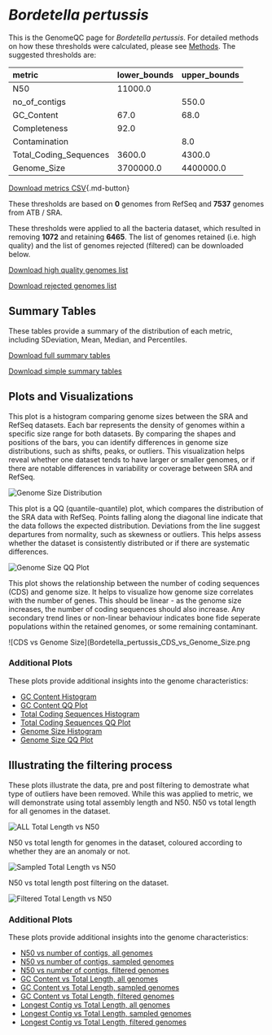 # *Bordetella pertussis*

This is the GenomeQC page for *Bordetella pertussis*. For detailed methods on how these thresholds were calculated, please see [Methods](/methods).
The suggested thresholds are: 

| metric                 | lower_bounds   | upper_bounds   |
|:-----------------------|:---------------|:---------------|
| N50                    | 11000.0        |                |
| no_of_contigs          |                | 550.0          |
| GC_Content             | 67.0           | 68.0           |
| Completeness           | 92.0           |                |
| Contamination          |                | 8.0            |
| Total_Coding_Sequences | 3600.0         | 4300.0         |
| Genome_Size            | 3700000.0      | 4400000.0      |

[Download metrics CSV](/Bordetella/Bordetella_pertussis/Bordetella_pertussis_metrics.csv){.md-button}


These thresholds are based on **0** genomes from RefSeq and **7537** genomes from ATB / SRA.

These thresholds were applied to all the bacteria dataset, which resulted in removing **1072** and retaining **6465**.
The list of genomes retained (i.e. high quality) and the list of genomes rejected (filtered) can be downloaded below. 

[Download high quality genomes list](/Bordetella/Bordetella_pertussis/Bordetella_pertussis_high_quality_genomes.csv.xz)


[Download rejected genomes list](/Bordetella/Bordetella_pertussis/Bordetella_pertussis_filtered_out_genomes.csv.xz)



## Summary Tables
These tables provide a summary of the distribution of each metric, including SDeviation, Mean, Median, and Percentiles.

[Download full summary tables](/Bordetella/Bordetella_pertussis/summary.csv)

[Download simple summary tables](/Bordetella/Bordetella_pertussis/selected_summary.csv)

## Plots and Visualizations

This plot is a histogram comparing genome sizes between the SRA and RefSeq datasets. Each bar represents the density of genomes within a specific size range for both datasets. By comparing the shapes and positions of the bars, you can identify differences in genome size distributions, such as shifts, peaks, or outliers. This visualization helps reveal whether one dataset tends to have larger or smaller genomes, or if there are notable differences in variability or coverage between SRA and RefSeq.

![Genome Size Distribution](Genome_Size_refseq_histogram_kde.png)

This plot is a QQ (quantile-quantile) plot, which compares the distribution of the SRA data with RefSeq. Points falling along the diagonal line indicate that the data follows the expected distribution. Deviations from the line suggest departures from normality, such as skewness or outliers. This helps assess whether the dataset is consistently distributed or if there are systematic differences.

![Genome Size QQ Plot](Genome_Size_refseq_qqplot.png)

This plot shows the relationship between the number of coding sequences (CDS) and genome size. It helps to visualize how genome size correlates with the number of genes. This should be linear - as the genome size increases, the number of coding sequences should also increase. Any secondary trend lines or non-linear behaviour indicates bone fide seperate populations within the retained genomes, or some remaining contaminant. 

![CDS vs Genome Size](Bordetella_pertussis_CDS_vs_Genome_Size.png

### Additional Plots

These plots provide additional insights into the genome characteristics:

- [GC Content Histogram](Bordetella_pertussis_GC_Content_refseq_histogram_kde.png)
- [GC Content QQ Plot](Bordetella_pertussis_GC_Content_refseq_qqplot.png)
- [Total Coding Sequences Histogram](Bordetella_pertussis_Total_Coding_Sequences_refseq_histogram_kde.png)
- [Total Coding Sequences QQ Plot](Bordetella_pertussis_Total_Coding_Sequences_refseq_qqplot.png)
- [Genome Size Histogram](Bordetella_pertussis_Genome_Size_refseq_histogram_kde.png)
- [Genome Size QQ Plot](Bordetella_pertussis_Genome_Size_refseq_qqplot.png)
## Illustrating the filtering process
These plots illustrate the data, pre and post filtering to demostrate what type of outliers have been removed. While this was applied to metric, we will demonstrate using total assembly length and N50.
N50 vs total length for all genomes in the dataset.

![ALL Total Length vs N50](Bordetella_pertussis_all_total_length_N50.png)

N50 vs total length for genomes in the dataset, coloured according to whether they are an anomaly or not.

![Sampled Total Length vs N50](Bordetella_pertussis_sample_total_length_N50.png)

N50 vs total length post filtering on the dataset.

![Filtered Total Length vs N50](Bordetella_pertussis_filt_total_length_N50.png)

### Additional Plots

These plots provide additional insights into the genome characteristics:

- [N50 vs number of contigs, all genomes](Bordetella_pertussis_all_N50_number.png)
- [N50 vs number of contigs, sampled genomes](Bordetella_pertussis_sample_N50_number.png)
- [N50 vs number of contigs, filtered genomes](Bordetella_pertussis_filt_N50_number.png)
- [GC Content vs Total Length, all genomes](Bordetella_pertussis_all_total_length_GC_Content.png)
- [GC Content vs Total Length, sampled genomes](Bordetella_pertussis_sample_total_length_GC_Content.png)
- [GC Content vs Total Length, filtered genomes](Bordetella_pertussis_filt_total_length_GC_Content.png)
- [Longest Contig vs Total Length, all genomes](Bordetella_pertussis_all_total_length_longest.png)
- [Longest Contig vs Total Length, sampled genomes](Bordetella_pertussis_sample_total_length_longest.png)
- [Longest Contig vs Total Length, filtered genomes](Bordetella_pertussis_filt_total_length_longest.png)
